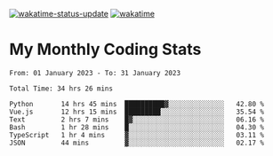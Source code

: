 [![wakatime-status-update](https://github.com/noopurphalak/noopurphalak/workflows/wakatime-status-update/badge.svg)](https://github.com/noopurphalak/noopurphalak/actions/workflows/main.yml)
[![wakatime](https://wakatime.com/badge/user/80ace140-ef40-4fdd-b8ed-f3be3d2e1aea.svg)](https://wakatime.com/@80ace140-ef40-4fdd-b8ed-f3be3d2e1aea)

# My Monthly Coding Stats

<!--START_SECTION:waka-->

```text
From: 01 January 2023 - To: 31 January 2023

Total Time: 34 hrs 26 mins

Python       14 hrs 45 mins  ██████████▓░░░░░░░░░░░░░░   42.80 %
Vue.js       12 hrs 15 mins  █████████░░░░░░░░░░░░░░░░   35.54 %
Text         2 hrs 7 mins    █▓░░░░░░░░░░░░░░░░░░░░░░░   06.16 %
Bash         1 hr 28 mins    █░░░░░░░░░░░░░░░░░░░░░░░░   04.30 %
TypeScript   1 hr 4 mins     ▓░░░░░░░░░░░░░░░░░░░░░░░░   03.11 %
JSON         44 mins         ▓░░░░░░░░░░░░░░░░░░░░░░░░   02.17 %
```

<!--END_SECTION:waka-->
